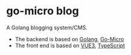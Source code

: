 # go-micro blog

A Golang blogging system/CMS.

- The backend is based on [Golang](https://go.dev), [Go-Micro](https://github.com/devexps/go-micro)
- The front end is based on [VUE3](https://vuejs.org/), [TypeScript](https://www.typescriptlang.org)